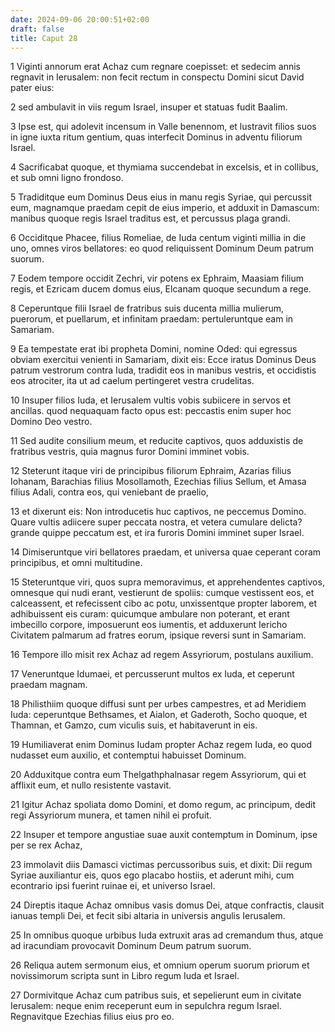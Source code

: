 ```yaml
---
date: 2024-09-06 20:00:51+02:00
draft: false
title: Caput 28
---
```





1 Viginti annorum erat Achaz cum regnare coepisset: et sedecim annis regnavit in Ierusalem: non fecit rectum in conspectu Domini sicut David pater eius:

2 sed ambulavit in viis regum Israel, insuper et statuas fudit Baalim.

3 Ipse est, qui adolevit incensum in Valle benennom, et lustravit filios suos in igne iuxta ritum gentium, quas interfecit Dominus in adventu filiorum Israel.

4 Sacrificabat quoque, et thymiama succendebat in excelsis, et in collibus, et sub omni ligno frondoso.

5 Tradiditque eum Dominus Deus eius in manu regis Syriae, qui percussit eum, magnamque praedam cepit de eius imperio, et adduxit in Damascum: manibus quoque regis Israel traditus est, et percussus plaga grandi.

6 Occiditque Phacee, filius Romeliae, de Iuda centum viginti millia in die uno, omnes viros bellatores: eo quod reliquissent Dominum Deum patrum suorum.

7 Eodem tempore occidit Zechri, vir potens ex Ephraim, Maasiam filium regis, et Ezricam ducem domus eius, Elcanam quoque secundum a rege.

8 Ceperuntque filii Israel de fratribus suis ducenta millia mulierum, puerorum, et puellarum, et infinitam praedam: pertuleruntque eam in Samariam.

9 Ea tempestate erat ibi propheta Domini, nomine Oded: qui egressus obviam exercitui venienti in Samariam, dixit eis: Ecce iratus Dominus Deus patrum vestrorum contra Iuda, tradidit eos in manibus vestris, et occidistis eos atrociter, ita ut ad caelum pertingeret vestra crudelitas.

10 Insuper filios Iuda, et Ierusalem vultis vobis subiicere in servos et ancillas. quod nequaquam facto opus est: peccastis enim super hoc Domino Deo vestro.

11 Sed audite consilium meum, et reducite captivos, quos adduxistis de fratribus vestris, quia magnus furor Domini imminet vobis.

12 Steterunt itaque viri de principibus filiorum Ephraim, Azarias filius Iohanam, Barachias filius Mosollamoth, Ezechias filius Sellum, et Amasa filius Adali, contra eos, qui veniebant de praelio,

13 et dixerunt eis: Non introducetis huc captivos, ne peccemus Domino. Quare vultis adiicere super peccata nostra, et vetera cumulare delicta? grande quippe peccatum est, et ira furoris Domini imminet super Israel.

14 Dimiseruntque viri bellatores praedam, et universa quae ceperant coram principibus, et omni multitudine.

15 Steteruntque viri, quos supra memoravimus, et apprehendentes captivos, omnesque qui nudi erant, vestierunt de spoliis: cumque vestissent eos, et calceassent, et refecissent cibo ac potu, unxissentque propter laborem, et adhibuissent eis curam: quicumque ambulare non poterant, et erant imbecillo corpore, imposuerunt eos iumentis, et adduxerunt Iericho Civitatem palmarum ad fratres eorum, ipsique reversi sunt in Samariam.

16 Tempore illo misit rex Achaz ad regem Assyriorum, postulans auxilium.

17 Veneruntque Idumaei, et percusserunt multos ex Iuda, et ceperunt praedam magnam.

18 Philisthiim quoque diffusi sunt per urbes campestres, et ad Meridiem Iuda: ceperuntque Bethsames, et Aialon, et Gaderoth, Socho quoque, et Thamnan, et Gamzo, cum viculis suis, et habitaverunt in eis.

19 Humiliaverat enim Dominus Iudam propter Achaz regem Iuda, eo quod nudasset eum auxilio, et contemptui habuisset Dominum.

20 Adduxitque contra eum Thelgathphalnasar regem Assyriorum, qui et afflixit eum, et nullo resistente vastavit.

21 Igitur Achaz spoliata domo Domini, et domo regum, ac principum, dedit regi Assyriorum munera, et tamen nihil ei profuit.

22 Insuper et tempore angustiae suae auxit contemptum in Dominum, ipse per se rex Achaz,

23 immolavit diis Damasci victimas percussoribus suis, et dixit: Dii regum Syriae auxiliantur eis, quos ego placabo hostiis, et aderunt mihi, cum econtrario ipsi fuerint ruinae ei, et universo Israel.

24 Direptis itaque Achaz omnibus vasis domus Dei, atque confractis, clausit ianuas templi Dei, et fecit sibi altaria in universis angulis Ierusalem.

25 In omnibus quoque urbibus Iuda extruxit aras ad cremandum thus, atque ad iracundiam provocavit Dominum Deum patrum suorum.

26 Reliqua autem sermonum eius, et omnium operum suorum priorum et novissimorum scripta sunt in Libro regum Iuda et Israel.

27 Dormivitque Achaz cum patribus suis, et sepelierunt eum in civitate Ierusalem: neque enim receperunt eum in sepulchra regum Israel. Regnavitque Ezechias filius eius pro eo.

